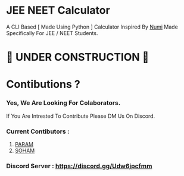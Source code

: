 # JEE NEET Calculator
A CLI Based [ Made Using Python ] Calculator Inspired By [Numi](https://numi.app/) Made Specifically For JEE / NEET Students.

# 🚧 UNDER CONSTRUCTION 🚧

# Contibutions ?
### Yes, We Are Looking For Colaborators.

If You Are Intrested To Contribute Please DM Us On Discord.

### Current Contibutors :
1. [PARAM](https://github.com/paramkhodiyar) 
2. [SOHAM](https://github.com/spreadsheets600) 

### Discord Server : https://discord.gg/Udw6jpcfmm


